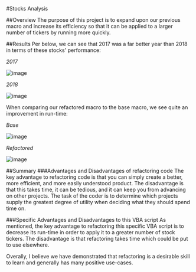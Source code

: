 #Stocks Analysis

##Overview
  The purpose of this project is to expand upon our previous macro and increase its efficiency so that it can be applied to a larger number of tickers by running more quickly. 
  
##Results
  Per below, we can see that 2017 was a far better year than 2018 in terms of these stocks' performance:
  
  *2017*
  
  ![image](https://user-images.githubusercontent.com/115741212/198729284-bf989849-e531-4288-bbcd-2d0d8e17a15b.png)

  *2018*
  
  ![image](https://user-images.githubusercontent.com/115741212/198729382-a0dfddaa-5308-421d-a0a7-dd95dd5abde1.png)

  When comparing our refactored macro to the base macro, we see quite an improvement in run-time:
  
  *Base*
  
  ![image](https://user-images.githubusercontent.com/115741212/198730222-ac2e73ee-a08e-469d-bf61-dc27baec09b2.png)

  *Refactored*
  
  ![image](https://user-images.githubusercontent.com/115741212/198730341-42f8d3ea-8310-4535-b404-cd4601805fc0.png)

##Summary
  ###Advantages and Disadvantages of refactoring code
      The key advantage to refactoring code is that you can simply create a better, more efficient, and more easily understood product. The disadvantage is that this     takes time, it can be tedious, and it can keep you from advancing on other projects. The task of the coder is to determine which projects supply the greatest degree of utility when deciding what they should spend time on.
      
   ###Specific Advantages and Disadvantages to this VBA script
        As mentioned, the key advantage to refactoring this specific VBA script is to decrease its run-time in order to apply it to a greater number of stock tickers. The disadvantage is that refactoring takes time which could be put to use elsewhere.

Overally, I believe we have demonstrated that refactoring is a desirable skill to learn and generally has many positive use-cases.
